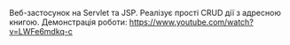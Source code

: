 Веб-застосунок на Servlet та JSP.
Реалізує прості CRUD дії з адресною книгою.
Демонстрація роботи: https://www.youtube.com/watch?v=LWFe6mdkq-c
